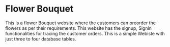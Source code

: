 # Flower Bouquet
This is a flower Bouquet website where the customers can  preorder the flowers as per their requirements. This website has the signup, Signin functionalities for tracing the customer orders.
This is a simple Webiste with just three to four database tables.